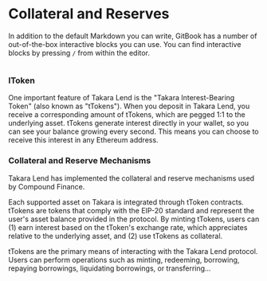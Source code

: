 # Collateral and Reserves

In addition to the default Markdown you can write, GitBook has a number of out-of-the-box interactive blocks you can use. You can find interactive blocks by pressing `/` from within the editor.

<figure><img src="https://gitbookio.github.io/onboarding-template-images/interactive-hero.png" alt=""><figcaption></figcaption></figure>

### lToken

One important feature of Takara Lend is the "Takara Interest-Bearing Token" (also known as "tTokens"). When you deposit in Takara Lend, you receive a corresponding amount of tTokens, which are pegged 1:1 to the underlying asset. tTokens generate interest directly in your wallet, so you can see your balance growing every second. This means you can choose to receive this interest in any Ethereum address.

### Collateral and Reserve Mechanisms

Takara Lend has implemented the collateral and reserve mechanisms used by Compound Finance.

Each supported asset on Takara is integrated through tToken contracts. tTokens are tokens that comply with the EIP-20 standard and represent the user's asset balance provided in the protocol. By minting tTokens, users can (1) earn interest based on the tToken's exchange rate, which appreciates relative to the underlying asset, and (2) use tTokens as collateral.

tTokens are the primary means of interacting with the Takara Lend protocol. Users can perform operations such as minting, redeeming, borrowing, repaying borrowings, liquidating borrowings, or transferring...

